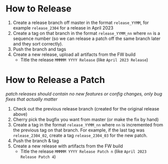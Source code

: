 # How to Release

1. Create a release branch off master in the format `release_YYMM`, for example `release_2304` for a release in April 2023
1. Create a tag on that branch in the format `release_YYMM_nn` where `nn` is a sequence number (so we can release a patch off the same branch later and they sort correctly).
1. Push the branch and tags
1. Create a new release, upload all artifacts from the FW build
    * Title the release `MMMMM YYYY Release` (like `April 2023 Release`)

# How to Release a Patch

_patch releases should contain no new features or config changes, only bug fixes that actually matter_

1. Check out the previous release branch (created for the original release above)
1. Cherry pick the bugfix you want from master (or make the fix by hand)
1. Create a tag in the format `release_YYMM_nn` where `nn` is incremented from the previous tag on that branch. For example, if the last tag was `release_2304_02`, create a tag `release_2304_03` for the new patch.
1. Push the branch & tag
1. Create a new release with artifacts from the FW build
    * Title the release `MMMMM YYYY Release Patch n` (like `April 2023 Release Patch 4`)
